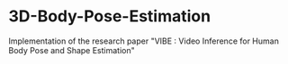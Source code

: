 # 3D-Body-Pose-Estimation
Implementation of the research paper "VIBE : Video Inference for Human Body Pose and Shape Estimation"
